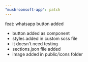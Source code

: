 ```yaml
---
"mushroomsoft-app": patch
---
```


feat: whatsapp button added
- button added as component 
- styles added in custom scss file
- it doesn't need testing
- sections.json file added
- image added in public/icons folder